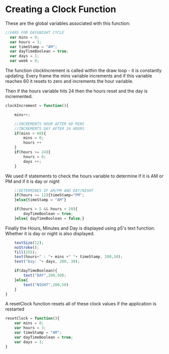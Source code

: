 # Creating a Clock Function

These are the global variables associated with this function:

```js
//VARS FOR DAY&NIGHT CYCLE
  var mins = 0;
  var hours = 3;
  var timeStamp = "AM"; 
  var dayTimeBoolean = true;
  var days = 1;
  var week = 0;
  ```

The function clockIncrement is called within the draw loop - it is constantly updating. Every frame the mins variable increments and if this variable reaches 60 it resets to zero and increments the hour variable.

Then if the hours variable hits 24 then the hours reset and the day is incremented.

```js
clockIncrement = function(){

    mins++;

    //INCREMENTS HOUR AFTER 60 MINS
    //INCREMENTS DAY AFTER 24 HOURS
    if(mins > 60){
        mins = 0;
        hours ++
    }
    if(hours >= 24){
        hours = 0;
        days ++;
    }
```

We used if statements to check the hours variable to determine if it is AM or PM and if it is day or night

```js
    //DETERMINES IF AM/PM AND DAY/NIGHT
    if(hours >= 12){timeStamp="PM";
    }else{timeStamp = "AM"}

    if(hours > 5 && hours < 20){
        dayTimeBoolean = true;
    }else{ dayTimeBoolean = false;}
```

Finally the Hours, Minutes and Day is displayed using p5's text function. Whether it is day or night is also displayed.

```js
    textSize(12);
    noStroke();
    fill(255);
    text(hours+" : "+ mins +" "+ timeStamp, 200,10);
    text("Day: "+ days, 200, 30);

    if(dayTimeBoolean){
        text("DAY",200,50);
    }else{
        text("NIGHT",200,50)
    }
}
```

A resetClock function resets all of these clock values if the application is restarted

```js
resetClock = function(){
    var mins = 0;
    var hours = 3;
    var timeStamp = "AM"; 
    var dayTimeBoolean = true;
    var days = 1;
}
```
